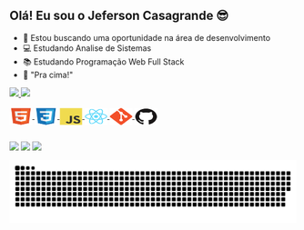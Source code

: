 ## Olá! Eu sou o Jeferson Casagrande 😎

- 🔭 Estou buscando uma oportunidade na área de desenvolvimento
- 💻 Estudando Analise de Sistemas
- 📚 Estudando Programação Web Full Stack
- 🚀 "Pra cima!"


<div>
  <a href="https://github.com/JEFERSON-CASAGRANDE">
  <img height="160em" src="https://github-readme-stats.vercel.app/api?username=JEFERSON-CASAGRANDE&show_icons=true&theme=vue-dark&include_all_commits=true&count_private=true"/>
  <img height="160em" src="https://github-readme-stats.vercel.app/api/top-langs/?username=JEFERSON-CASAGRANDE&layout=compact&langs_count=7&theme=vue-dark"/>
</div>
  <div style="display: inline_block"><br>
  <i class="devicon-html5-plain colored"></i>
  <img align="center" alt="ewe-HTML" height="30" width="40" src="https://raw.githubusercontent.com/devicons/devicon/master/icons/html5/html5-original.svg">
  <img align="center" alt="ewe-CSS" height="30" width="40" src="https://raw.githubusercontent.com/devicons/devicon/master/icons/css3/css3-original.svg">
  <img align="center" alt="ewe-Js" height="30" width="40" src="https://raw.githubusercontent.com/devicons/devicon/master/icons/javascript/javascript-original.svg">
  <img align="center" alt="Rafa-React" height="30" width="40" src="https://raw.githubusercontent.com/devicons/devicon/master/icons/react/react-original.svg">
  <img align="center" alt="ewe-Git" height="30" width="40" src="https://raw.githubusercontent.com/devicons/devicon/master/icons/git/git-original.svg">
  <img align="center" alt="ewe-GitHub" height="30" width="40" src="https://raw.githubusercontent.com/devicons/devicon/master/icons/github/github-original.svg">
  
  </div>
  
  ##
  
  <div> 
  <a href="https://instagram.com/jefcasagrande" target="_blank"><img src="https://img.shields.io/badge/-Instagram-%23E4405F?style=for-the-badge&logo=instagram&logoColor=white"></a>
  <a href = "mailto:jefersoncasagrandedesouza@gmail.com"><img src="https://img.shields.io/badge/-Gmail-%23333?style=for-the-badge&logo=gmail&logoColor=white" target="_blank"></a>
  <a href="https://www.linkedin.com/in/jeferson-casagrande" target="_blank"><img src="https://img.shields.io/badge/-LinkedIn-%230077B5?style=for-the-badge&logo=linkedin&logoColor=white" target="_blank"></a> 
  
 ![Snake animation](https://github.com/JEFERSON-CASAGRANDE/JEFERSON-CASAGRANDE/blob/output/github-contribution-grid-snake.svg)

</div>
